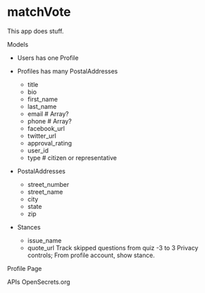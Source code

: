 # matchVote

This app does stuff.

Models
* Users
  has one Profile
* Profiles
  has many PostalAddresses
  * title
  * bio
  * first_name
  * last_name
  * email # Array?
  * phone # Array?
  * facebook_url
  * twitter_url
  * approval_rating
  * user_id
  * type # citizen or representative

* PostalAddresses
  * street_number
  * street_name
  * city
  * state
  * zip

* Stances
  * issue_name
  * quote_url
  Track skipped questions from quiz
  -3 to 3
  Privacy controls; From profile account, show stance.



Profile Page


APIs
OpenSecrets.org
